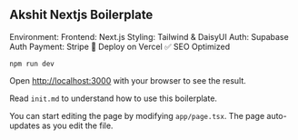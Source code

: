 ## Akshit Nextjs Boilerplate
Environment:
Frontend: Next.js
Styling: Tailwind & DaisyUI
Auth: Supabase Auth
Payment: Stripe
🔼 Deploy on Vercel
✅ SEO Optimized

```
npm run dev
```
Open [http://localhost:3000](http://localhost:3000) with your browser to see the result.

Read `init.md` to understand how to use this boilerplate.

You can start editing the page by modifying `app/page.tsx`. The page auto-updates as you edit the file.

